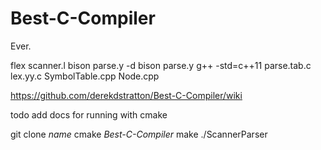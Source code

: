 # Best-C-Compiler
Ever.

flex scanner.l
bison parse.y -d
bison parse.y
g++ -std=c++11 parse.tab.c lex.yy.c SymbolTable.cpp Node.cpp

https://github.com/derekdstratton/Best-C-Compiler/wiki

todo add docs for running with cmake

git clone *name*
cmake *Best-C-Compiler*
make
./ScannerParser